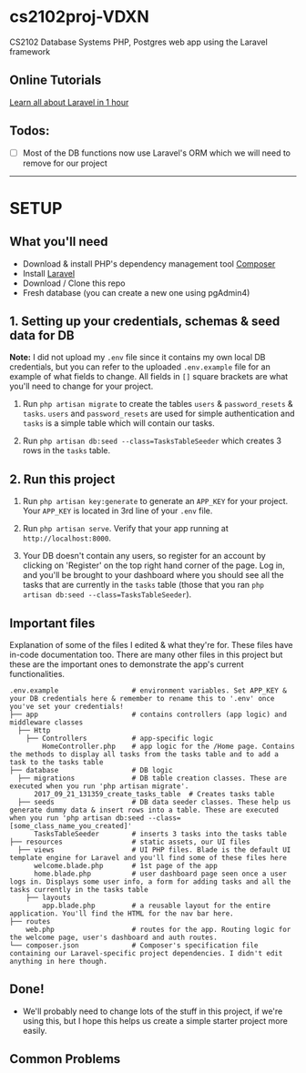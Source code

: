 # cs2102proj-VDXN
CS2102 Database Systems PHP, Postgres web app using the Laravel framework

## Online Tutorials
[Learn all about Laravel in 1 hour](https://www.youtube.com/watch?v=lnf1GdNxDbc&list=PL_UnIDIwT95NUvLU14l_QFFV2ZxO1phpQ)

## Todos:
* [ ] Most of the DB functions now use Laravel's ORM which we will need to remove for our project

---

# SETUP
## What you'll need
* Download & install PHP's dependency management tool [Composer](https://getcomposer.org/download/)
* Install [Laravel](https://laravel.com/docs/5.5/installation)
* Download / Clone this repo
* Fresh database (you can create a new one using pgAdmin4)

## 1. Setting up your credentials, schemas & seed data for DB
**Note:** I did not upload my `.env` file since it contains my own local DB credentials, but you can refer to the uploaded `.env.example` file for an example of what fields to change. All fields in `[]` square brackets are what you'll need to change for your project.

1. Run `php artisan migrate` to create the tables `users` & `password_resets` & `tasks`. `users` and `password_resets` are used for simple authentication and `tasks` is a simple table which will contain our tasks.

2. Run `php artisan db:seed --class=TasksTableSeeder` which creates 3 rows in the `tasks` table.


## 2. Run this project
1. Run `php artisan key:generate` to generate an `APP_KEY` for your project. Your `APP_KEY` is located in 3rd line of your `.env` file.

2. Run `php artisan serve`. Verify that your app running at `http://localhost:8000`.

3. Your DB doesn't contain any users, so register for an account by clicking on 'Register' on the top right hand corner of the page. Log in, and you'll be brought to your dashboard where you should see all the tasks that are currently in the `tasks` table (those that you ran `php artisan db:seed --class=TasksTableSeeder`).

## Important files
Explanation of some of the files I edited & what they're for. These files have in-code documentation too. 
There are many other files in this project but these are the important ones to demonstrate the app's current functionalities.
```
.env.example                  # environment variables. Set APP_KEY & your DB credentials here & remember to rename this to '.env' once you've set your credentials!
├── app                       # contains controllers (app logic) and middleware classes
  ├── Http                     
    ├── Controllers           # app-specific logic
        HomeController.php    # app logic for the /Home page. Contains the methods to display all tasks from the tasks table and to add a task to the tasks table
├── database                  # DB logic
  ├── migrations              # DB table creation classes. These are executed when you run 'php artisan migrate'.
      2017_09_21_131359_create_tasks_table  # Creates tasks table
  ├── seeds                   # DB data seeder classes. These help us generate dummy data & insert rows into a table. These are executed when you run 'php artisan db:seed --class=[some_class_name_you_created]'
      TasksTableSeeder        # inserts 3 tasks into the tasks table
├── resources                 # static assets, our UI files
  ├── views                   # UI PHP files. Blade is the default UI template engine for Laravel and you'll find some of these files here
      welcome.blade.php       # 1st page of the app
      home.blade.php          # user dashboard page seen once a user logs in. Displays some user info, a form for adding tasks and all the tasks currently in the tasks table
    ├── layouts
        app.blade.php         # a reusable layout for the entire application. You'll find the HTML for the nav bar here.
├── routes
    web.php                   # routes for the app. Routing logic for the welcome page, user's dashboard and auth routes.  
└── composer.json             # Composer's specification file containing our Laravel-specific project dependencies. I didn't edit anything in here though.
```

## Done!
* We'll probably need to change lots of the stuff in this project, if we're using this, but I hope this helps us create a simple starter project more easily.


## Common Problems

